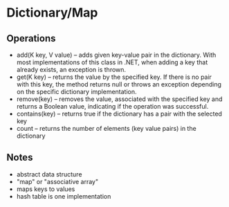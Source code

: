 #  Dictionary/Map

## Operations

* add(K key, V value) – adds given key-value pair in the dictionary. With most implementations of this class in .NET, when adding a key that already exists, an exception is thrown.
* get(K key) – returns the value by the specified key. If there is no pair with this key, the method returns null or throws an exception depending on the specific dictionary implementation.
* remove(key) – removes the value, associated with the specified key and returns a Boolean value, indicating if the operation was successful.
* contains(key) – returns true if the dictionary has a pair with the selected key
* count – returns the number of elements (key value pairs) in the dictionary

## Notes

* abstract data structure
* "map" or "associative array"
* maps keys to values
* hash table is one implementation
